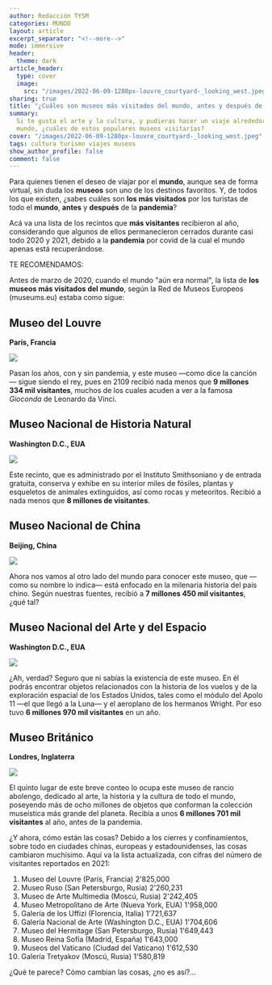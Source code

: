 ```yaml
---
author: Redacción TYSM
categories: MUNDO
layout: article
excerpt_separator: "<!--more-->"
mode: immersive
header:
  theme: dark
article_header:
  type: cover
  image:
    src: "/images/2022-06-09-1280px-louvre_courtyard-_looking_west.jpeg"
sharing: true
title: "¿Cuáles son museos más visitados del mundo, antes y después de la pandemia?"
summary:
  Si te gusta el arte y la cultura, y pudieras hacer un viaje alrededor del
  mundo, ¿cuáles de estos populares museos visitarías?
cover: "/images/2022-06-09-1280px-louvre_courtyard-_looking_west.jpeg"
tags: cultura turismo viajes museos
show_author_profile: false
comment: false
---
```


Para quienes tienen el deseo de viajar por el **mundo**, aunque sea de forma virtual, sin duda los **museos** son uno de los destinos favoritos. Y, de todos los que existen, ¿sabes cuáles son **los más visitados** por los turistas de todo el **mundo**, **antes** y **después** de la **pandemia**?

Acá va una lista de los recintos que **más visitantes** recibieron al año, considerando que algunos de ellos permanecieron cerrados durante casi todo 2020 y 2021, debido a la **pandemia** por covid de la cual el mundo apenas está recuperándose.

TE RECOMENDAMOS:

Antes de marzo de 2020, cuando el mundo "aún era normal", la lista de **los museos más visitados del mundo**, según la Red de Museos Europeos (museums.eu) estaba como sigue:

## Museo del Louvre

**París, Francia**

![](https://upload.wikimedia.org/wikipedia/commons/thumb/8/81/Louvre_at_dusk.JPG/1024px-Louvre_at_dusk.JPG)

Pasan los años, con y sin pandemia, y este museo —como dice la canción— sigue siendo el rey, pues en 2109 recibió nada menos que **9 millones 334 mil visitantes**, muchos de los cuales acuden a ver a la famosa _Gioconda_ de Leonardo da Vinci.

## Museo Nacional de Historia Natural

**Washington D.C., EUA**

![](https://upload.wikimedia.org/wikipedia/commons/thumb/9/93/National_Museum_of_Natural_History_Rotunda_pano.jpg/1024px-National_Museum_of_Natural_History_Rotunda_pano.jpg)

Este recinto, que es administrado por el Instituto Smithsoniano y de entrada gratuita, conserva y exhibe en su interior miles de fósiles, plantas y esqueletos de animales extinguidos, así como rocas y meteoritos. Recibió a nada menos que **8 millones de visitantes**.

## Museo Nacional de China

**Beijing, China**

![](https://upload.wikimedia.org/wikipedia/commons/thumb/0/0e/National_Museum_of_China_%289835116674%29.jpg/1024px-National_Museum_of_China_%289835116674%29.jpg)

Ahora nos vamos al otro lado del mundo para conocer este museo, que —como su nombre lo indica— está enfocado en la milenaria historia del país chino. Según nuestras fuentes, recibió a **7 millones 450 mil visitantes**, ¿qué tal?

## Museo Nacional del Arte y del Espacio

**Washington D.C., EUA**

![](https://upload.wikimedia.org/wikipedia/commons/thumb/a/ac/National_Air_and_Space_Museum_Entrance.JPG/1024px-National_Air_and_Space_Museum_Entrance.JPG)

¿Ah, verdad? Seguro que ni sabías la existencia de este museo. En él podrás encontrar objetos relacionados con la historia de los vuelos y de la exploración espacial de los Estados Unidos, tales como el módulo del Apolo 11 —el que llegó a la Luna— y el aeroplano de los hermanos Wright. Por eso tuvo **6 millones 970 mil visitantes** en un año.

## Museo Británico

**Londres, Inglaterra**

![](https://upload.wikimedia.org/wikipedia/commons/thumb/d/d1/The_British_Museum_today.jpg/1024px-The_British_Museum_today.jpg)

El quinto lugar de este breve conteo lo ocupa este museo de rancio abolengo, dedicado al arte, la historia y la cultura de todo el mundo, poseyendo más de ocho millones de objetos que conforman la colección museística más grande del planeta. Recibía a unos **6 millones 701 mil visitantes** al año, antes de la pandemia.

¿Y ahora, cómo están las cosas? Debido a los cierres y confinamientos, sobre todo en ciudades chinas, europeas y estadounidenses, las cosas cambiaron muchísimo. Aquí va la lista actualizada, con cifras del número de visitantes reportados en 2021:

1.  Museo del Louvre (París, Francia) 2'825,000
2.  Museo Ruso (San Petersburgo, Rusia) 2'260,231
3.  Museo de Arte Multimedia (Moscú, Rusia) 2'242,405
4.  Museo Metropolitano de Arte (Nueva York, EUA) 1'958,000
5.  Galería de los Uffizi (Florencia, Italia) 1'721,637
6.  Galería Nacional de Arte (Washington D.C., EUA) 1'704,606
7.  Museo del Hermitage (San Petersburgo, Rusia) 1'649,443
8.  Museo Reina Sofía (Madrid, España) 1'643,000
9.  Museos del Vaticano (Ciudad del Vaticano) 1'612,530
10. Galería Tretyakov (Moscú, Rusia) 1'580,819

¿Qué te parece? Cómo cambian las cosas, ¿no es así?…
